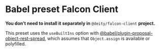 # Babel preset Falcon Client

**You don’t need to install it separately in** `@deity/falcon-client` **project.**


This preset uses the `useBuiltIns` option with [@babel/plugin-proposal-object-rest-spread](https://babeljs.io/docs/en/next/babel-plugin-proposal-object-rest-spread.html), which assumes that `Object.assign` is available or polyfilled.